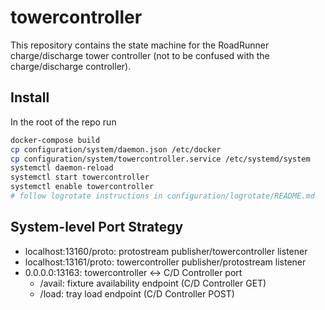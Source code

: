 # towercontroller

This repository contains the state machine for the RoadRunner charge/discharge
tower controller (not to be confused with the charge/discharge controller).

## Install

In the root of the repo run

```bash
docker-compose build
cp configuration/system/daemon.json /etc/docker
cp configuration/system/towercontroller.service /etc/systemd/system
systemctl daemon-reload
systemctl start towercontroller
systemctl enable towercontroller
# follow logrotate instructions in configuration/logrotate/README.md
```

## System-level Port Strategy

- localhost:13160/proto: protostream publisher/towercontroller listener
- localhost:13161/proto: towercontroller publisher/protostream listener
- 0.0.0.0:13163: towercontroller <-> C/D Controller port
  - /avail: fixture availability endpoint (C/D Controller GET)
  - /load:  tray load endpoint (C/D Controller POST)
